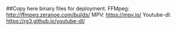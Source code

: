 ##Copy here binary files for deployment.
FFMpeg: http://ffmpeg.zeranoe.com/builds/
MPV: https://mpv.io/
Youtube-dl: https://rg3.github.io/youtube-dl/